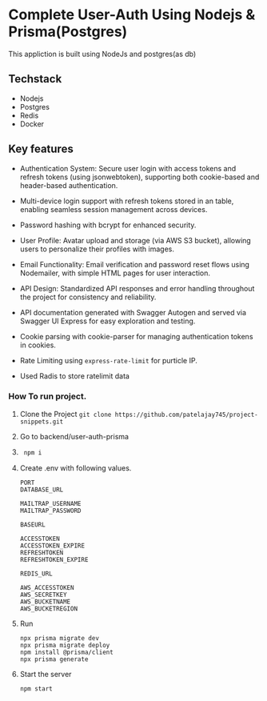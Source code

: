 # Complete User-Auth Using Nodejs & Prisma(Postgres)

This appliction is built using NodeJs and postgres(as db)

## Techstack

- Nodejs
- Postgres
- Redis
- Docker

## Key features

- Authentication System: Secure user login with access tokens and refresh tokens (using jsonwebtoken), supporting both cookie-based and header-based authentication.

- Multi-device login support with refresh tokens stored in an table, enabling seamless session management across devices.

- Password hashing with bcrypt for enhanced security.

- User Profile: Avatar upload and storage (via AWS S3 bucket), allowing users to personalize their profiles with images.

- Email Functionality: Email verification and password reset flows using Nodemailer, with simple HTML pages for user interaction.

- API Design: Standardized API responses and error handling throughout the project for consistency and reliability.

- API documentation generated with Swagger Autogen and served via Swagger UI Express for easy exploration and testing.

- Cookie parsing with cookie-parser for managing authentication tokens in cookies.

- Rate Limiting using `express-rate-limit` for purticle IP.

- Used Radis to store ratelimit data



### How To run project.

1. Clone the Project `git clone https://github.com/patelajay745/project-snippets.git`

2. Go to backend/user-auth-prisma

3. ```javascript
    npm i
   ```

4. Create .env with following values.

    ```
    PORT
    DATABASE_URL

    MAILTRAP_USERNAME
    MAILTRAP_PASSWORD

    BASEURL

    ACCESSTOKEN
    ACCESSTOKEN_EXPIRE
    REFRESHTOKEN
    REFRESHTOKEN_EXPIRE

    REDIS_URL

    AWS_ACCESSTOKEN
    AWS_SECRETKEY
    AWS_BUCKETNAME
    AWS_BUCKETREGION
    ```

5. Run
    ```
    npx prisma migrate dev
    npx prisma migrate deploy
    npm install @prisma/client
    npx prisma generate
    ```

6. Start the server
    ```
    npm start
    ```    


